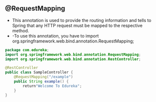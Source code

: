 
## @RequestMapping

- This annotation is used to provide the routing information and tells to Spring that any HTTP request must be mapped to the respective method.
- -To use this annotation, you have to import org.springframework.web.bind.annotation.RequestMapping;

```java
package com.edureka; 
import org.springframework.web.bind.annotation.RequestMapping; 
import org.springframework.web.bind.annotation.RestController; 

@RestController 
public class SampleController { 
    @RequestMapping("/example") 
    public String example() { 
        return"Welcome To Edureka"; 
    } 
} 
```